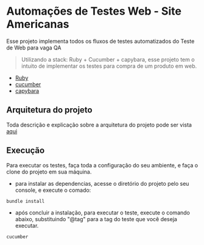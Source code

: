 # Automações de Testes Web - Site Americanas

Esse projeto implementa todos os fluxos de testes automatizados do Teste de Web para vaga QA

> Utilizando a stack: Ruby + Cucumber + capybara, esse projeto tem o intuito de implementar os testes para compra de um produto em web. 

- [Ruby](https://www.ruby-lang.org/pt/)
- [cucumber](https://cucumber.io/)
- [capybara](https://rubygems.org/gems/capybara)

## Arquitetura do projeto

Toda descrição e explicação sobre a arquitetura do projeto pode ser vista [aqui](https://drive.google.com/file/d/194cdeFT2OGhgU9ELxFT5XFUXKhOx6Uff/view?usp=sharing)

## Execução

Para executar os testes, faça toda a configuração do seu ambiente, e faça o clone do projeto em sua máquina.

* para instalar as dependencias, acesse o diretório do projeto pelo seu console, e execute o comado:

```sh
bundle install
```
* após concluir a instalação, para executar o teste, execute o comando abaixo, substituindo "@tag" para a tag do teste que você deseja executar.

```sh
cucumber
```